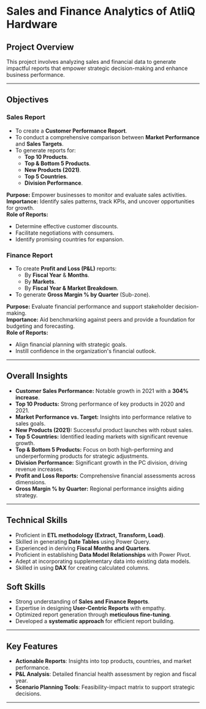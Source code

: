 # Sales and Finance Analytics of AtliQ Hardware
 
## Project Overview  
This project involves analyzing sales and financial data to generate impactful reports that empower strategic decision-making and enhance business performance.  

---

## Objectives  

### Sales Report  
- To create a **Customer Performance Report**.  
- To conduct a comprehensive comparison between **Market Performance** and **Sales Targets**.  
- To generate reports for:  
  - **Top 10 Products**.  
  - **Top & Bottom 5 Products**.  
  - **New Products (2021)**.  
  - **Top 5 Countries**.  
  - **Division Performance**.  

**Purpose:** Empower businesses to monitor and evaluate sales activities.  
**Importance:** Identify sales patterns, track KPIs, and uncover opportunities for growth.  
**Role of Reports:**  
- Determine effective customer discounts.  
- Facilitate negotiations with consumers.  
- Identify promising countries for expansion.  

### Finance Report  
- To create **Profit and Loss (P&L)** reports:  
  - By **Fiscal Year** & **Months**.  
  - By **Markets**.  
  - By **Fiscal Year & Market Breakdown**.  
- To generate **Gross Margin % by Quarter** (Sub-zone).  

**Purpose:** Evaluate financial performance and support stakeholder decision-making.  
**Importance:** Aid benchmarking against peers and provide a foundation for budgeting and forecasting.  
**Role of Reports:**  
- Align financial planning with strategic goals.  
- Instill confidence in the organization's financial outlook.  

---

## Overall Insights  
- **Customer Sales Performance:** Notable growth in 2021 with a **304% increase**.  
- **Top 10 Products:** Strong performance of key products in 2020 and 2021.  
- **Market Performance vs. Target:** Insights into performance relative to sales goals.  
- **New Products (2021):** Successful product launches with robust sales.  
- **Top 5 Countries:** Identified leading markets with significant revenue growth.  
- **Top & Bottom 5 Products:** Focus on both high-performing and underperforming products for strategic adjustments.  
- **Division Performance:** Significant growth in the PC division, driving revenue increases.  
- **Profit and Loss Reports:** Comprehensive financial assessments across dimensions.  
- **Gross Margin % by Quarter:** Regional performance insights aiding strategy.  

---

## Technical Skills  
- Proficient in **ETL methodology (Extract, Transform, Load)**.  
- Skilled in generating **Date Tables** using Power Query.  
- Experienced in deriving **Fiscal Months and Quarters**.  
- Proficient in establishing **Data Model Relationships** with Power Pivot.  
- Adept at incorporating supplementary data into existing data models.  
- Skilled in using **DAX** for creating calculated columns.  

## Soft Skills  
- Strong understanding of **Sales and Finance Reports**.  
- Expertise in designing **User-Centric Reports** with empathy.  
- Optimized report generation through **meticulous fine-tuning**.  
- Developed a **systematic approach** for efficient report building.  

---

## Key Features  
- **Actionable Reports**: Insights into top products, countries, and market performance.  
- **P&L Analysis**: Detailed financial health assessment by region and fiscal year.  
- **Scenario Planning Tools**: Feasibility-impact matrix to support strategic decisions.  

---

